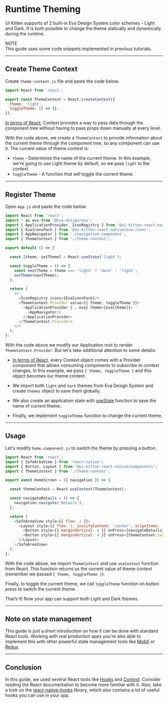 # Runtime Theming

UI Kitten supports of 2 built-in Eva Design System color schemes - Light and Dark. It is both possible to change the theme statically and dynamically during the runtime.

<div class="note note-warning">
  <div class="note-title">NOTE</div>
  <div class="note-body">
  This guide uses some code snippets implemented in previous tutorials.
  </div>
</div>

<hr>

## Create Theme Context

Create `theme-context.js` file and paste the code below.

```js
import React from 'react';

export const ThemeContext = React.createContext({
  theme: 'light',
  toggleTheme: () => {},
});
```

<a href="https://reactjs.org/docs/context.html" target="_blank">In terms of React</a>, Context provides a way to pass data through the component tree without having to pass props down manually at every level.
 
With the code above, we create a `ThemeContext` to provide information about the current theme through the component tree, so any component can use it. The current value of theme context is:
- `theme` - Determines the name of the current theme. In this example, we're going to use Light theme by default, so we pass `light` to the context.
- `toggleTheme` - A function that will toggle the current theme.

<hr>

## Register Theme

Open `App.js` and paste the code below.

```js
import React from 'react';
import * as eva from '@eva-design/eva';
import { ApplicationProvider, IconRegistry } from '@ui-kitten-react-native/components';
import { EvaIconsPack } from '@ui-kitten-react-native/eva-icons';
import { AppNavigator } from './navigation.component';
import { ThemeContext } from './theme-context';

export default () => {

  const [theme, setTheme] = React.useState('light');

  const toggleTheme = () => {
    const nextTheme = theme === 'light' ? 'dark' : 'light';
    setTheme(nextTheme);
  };

  return (
    <>
      <IconRegistry icons={EvaIconsPack}/>
      <ThemeContext.Provider value={{ theme, toggleTheme }}>
        <ApplicationProvider {...eva} theme={eva[theme]}>
          <AppNavigator/>
        </ApplicationProvider>
      </ThemeContext.Provider>
    </>
  );
};
```

With the code above we modify our Application root to render `ThemeContext.Provider`. But let's take additional attention to some details:

- <a href="https://reactjs.org/docs/context.html#contextprovider" target="_blank">In terms of React</a>, every Context object comes with a Provider component that allows consuming components to subscribe to context changes. In this example, we pass `{ theme, toggleTheme }` and this object becomes our theme context.

- We import both `light` and `dark` themes from Eva Design System and create `themes` object to save them globally.

- We also create an application state with <a href="https://reactjs.org/docs/hooks-state.html" target="_blank">useState</a> function to save the name of current theme.

- Finally, we implement `toggleTheme` function to change the current theme.

<hr>

## Usage

Let's modify `home.component.js` to switch the theme by pressing a button.

```js
import React from 'react';
import { SafeAreaView } from 'react-native';
import { Button, Layout } from '@ui-kitten-react-native/components';
import { ThemeContext } from './theme-context';

export const HomeScreen = ({ navigation }) => {

  const themeContext = React.useContext(ThemeContext);

  const navigateDetails = () => {
    navigation.navigate('Details');
  };

  return (
    <SafeAreaView style={{ flex: 1 }}>
      <Layout style={{ flex: 1, justifyContent: 'center', alignItems: 'center' }}>
        <Button style={{ marginVertical: 4 }} onPress={navigateDetails}>OPEN DETAILS</Button>
        <Button style={{ marginVertical: 4 }} onPress={themeContext.toggleTheme}>TOGGLE THEME</Button>
      </Layout>
    </SafeAreaView>
  );
};


```

With the code above, we import `ThemeContext` and use `useContext` function from React.
This function returns us the current value of theme context (remember we passed `{ theme, toggleTheme }`).

Finally, to toggle the current theme, we call `toggleTheme` function on button press to switch the current theme.

That’s it! Now your app can support both Light and Dark themes.

<hr>

## Note on state management

This guide is just a short introduction on how it can be done with standard React tools. Working with real production apps you're also able to implement this with other powerful state management tools like <a href="https://mobx.js.org/getting-started.html" target="_blank">MobX</a> or <a href="https://redux.js.org/introduction/getting-started" target="_blank">Redux</a>.

<hr>

## Conclusion

In this guide, we used several React tools like <a href="https://reactjs.org/docs/hooks-intro.html" target="_blank">Hooks</a> and <a href="https://reactjs.org/docs/context.html" target="_blank">Context</a>. Consider reading the React documentation to become more familiar with it. Also, take a look on the <a href="https://github.com/react-native-community/react-native-hooks" target="_blank">react-native-hooks</a> library, which also contains a lot of useful hooks you can use in your app.
